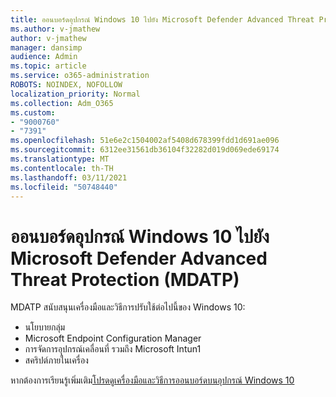 ```yaml
---
title: ออนบอร์ดอุปกรณ์ Windows 10 ไปยัง Microsoft Defender Advanced Threat Protection (MDATP)
ms.author: v-jmathew
author: v-jmathew
manager: dansimp
audience: Admin
ms.topic: article
ms.service: o365-administration
ROBOTS: NOINDEX, NOFOLLOW
localization_priority: Normal
ms.collection: Adm_O365
ms.custom:
- "9000760"
- "7391"
ms.openlocfilehash: 51e6e2c1504002af5408d678399fdd1d691ae096
ms.sourcegitcommit: 6312ee31561db36104f32282d019d069ede69174
ms.translationtype: MT
ms.contentlocale: th-TH
ms.lasthandoff: 03/11/2021
ms.locfileid: "50748440"
---
```

# <a name="onboard-a-windows-10-device-to-microsoft-defender-advanced-threat-protection-mdatp"></a>ออนบอร์ดอุปกรณ์ Windows 10 ไปยัง Microsoft Defender Advanced Threat Protection (MDATP)

MDATP สนับสนุนเครื่องมือและวิธีการปรับใช้ต่อไปนี้ของ Windows 10:

- นโยบายกลุ่ม
- Microsoft Endpoint Configuration Manager
- การจัดการอุปกรณ์เคลื่อนที่ รวมถึง Microsoft Intun1
- สคริปต์ภายในเครื่อง

หากต้องการเรียนรู้เพิ่มเติม[โปรดดูเครื่องมือและวิธีการออนบอร์ดบนอุปกรณ์ Windows 10](https://go.microsoft.com/fwlink/?linkid=2143460)
